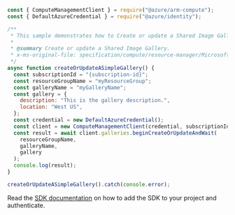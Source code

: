```javascript
const { ComputeManagementClient } = require("@azure/arm-compute");
const { DefaultAzureCredential } = require("@azure/identity");

/**
 * This sample demonstrates how to Create or update a Shared Image Gallery.
 *
 * @summary Create or update a Shared Image Gallery.
 * x-ms-original-file: specification/compute/resource-manager/Microsoft.Compute/stable/2022-01-03/GalleryRP/examples/galleryExamples/Gallery_Create.json
 */
async function createOrUpdateASimpleGallery() {
  const subscriptionId = "{subscription-id}";
  const resourceGroupName = "myResourceGroup";
  const galleryName = "myGalleryName";
  const gallery = {
    description: "This is the gallery description.",
    location: "West US",
  };
  const credential = new DefaultAzureCredential();
  const client = new ComputeManagementClient(credential, subscriptionId);
  const result = await client.galleries.beginCreateOrUpdateAndWait(
    resourceGroupName,
    galleryName,
    gallery
  );
  console.log(result);
}

createOrUpdateASimpleGallery().catch(console.error);
```

Read the [SDK documentation](https://github.com/Azure/azure-sdk-for-js/blob/%40azure%2Farm-compute_19.0.0/sdk/compute/arm-compute/README.md) on how to add the SDK to your project and authenticate.

